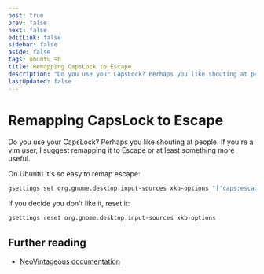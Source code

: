 ```yaml
---
post: true
prev: false
next: false
editLink: false
sidebar: false
aside: false
tags: ubuntu sh
title: Remapping CapsLock to Escape
description: "Do you use your CapsLock? Perhaps you like shouting at people. If you're a vim user, I suggest remapping it to Escape or at least something more useful."
lastUpdated: false
---
```


# Remapping CapsLock to Escape

Do you use your CapsLock? Perhaps you like shouting at people. If you're a vim user, I suggest remapping it to Escape or at least something more useful.

 On Ubuntu it's so easy to remap escape:

```bash
gsettings set org.gnome.desktop.input-sources xkb-options "['caps:escape']"
```

If you decide you don't like it, reset it:

```bash
gsettings reset org.gnome.desktop.input-sources xkb-options
```

## Further reading

* [NeoVintageous documentation](https://neovintageous.github.io/?ref=blog.gerardroche.com)
